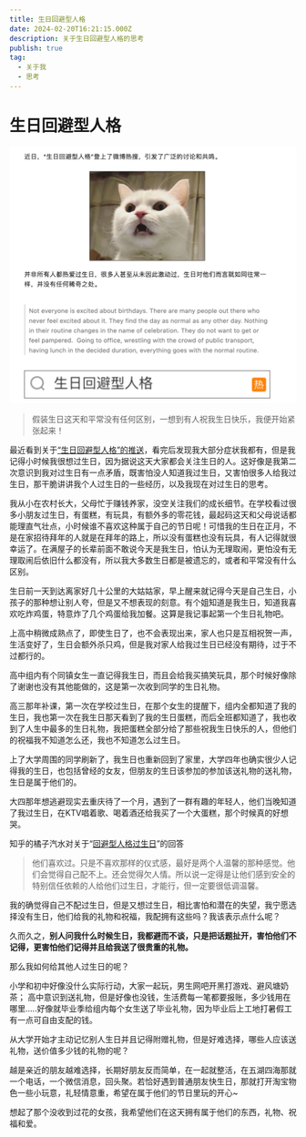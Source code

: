 ```yaml
---
title: 生日回避型人格
date: 2024-02-20T16:21:15.000Z
description: 关于生日回避型人格的思考
publish: true
tag:
  - 关于我
  - 思考
---
```

# 生日回避型人格
![image.png](images/2db9cf29b028a3b0fe29cedec9fae103.png)
> 假装生日这天和平常没有任何区别，一想到有人祝我生日快乐，我便开始紧张起来！

最近看到关于[“生日回避型人格”的推送](https://mp.weixin.qq.com/s/KsdIpjpvqKmmxYtRuulPYw)，看完后发现我大部分症状我都有，但是我记得小时候我很想过生日，因为据说这天大家都会关注生日的人。这好像是我第二次意识到我对过生日有一点矛盾，既害怕没人知道我过生日，又害怕很多人给我过生日，那干脆讲讲我个人过生日的一些经历，以及我现在对过生日的思考。

我从小在农村长大，父母忙于赚钱养家，没空关注我们的成长细节。在学校看过很多小朋友过生日，有蛋糕，有玩具，有额外多的零花钱，最起码这天和父母说话都能理直气壮点，小时候谁不喜欢这种属于自己的节日呢！可惜我的生日在正月，不是在家招待拜年的人就是在拜年的路上，所以没有蛋糕也没有玩具，有人记得就很幸运了。在满屋子的长辈前面不敢说今天是我生日，怕认为无理取闹，更怕没有无理取闹后依旧什么都没有，所以我大多数生日都是被遗忘的，或者和平常没有什么区别。

生日前一天到达离家好几十公里的大姑姑家，早上醒来就记得今天是自己生日，小孩子的那种想让别人夸，但是又不想表现的刻意。有个姐知道是我生日，知道我喜欢吃炸鸡蛋，特意炸了几个鸡蛋给我加餐。这算是我记事起第一个生日礼物吧。

上高中稍微成熟点了，即使生日了，也不会表现出来，家人也只是互相祝贺一声，生活变好了，生日会额外杀只鸡，但是我对家人给我过生日已经没有期待，过于不过都行的。

高中组内有个同镇女生一直记得我生日，而且会给我买搞笑玩具，那个时候好像除了谢谢也没有其他能做的，这是第一次收到同学的生日礼物。

高三那年补课，第一次在学校过生日，在那个女生的提醒下，组内全都知道了我的生日，我也第一次在我生日那天看到了我的生日蛋糕，而后全班都知道了，我也收到了人生中最多的生日礼物，我把蛋糕全部分给了那些祝我生日快乐的人，但他们的祝福我不知道怎么还，我也不知道怎么过生日。

上了大学周围的同学刷新了，我生日也重新回到了家里，大学四年也确实很少人记得我的生日，也包括曾经的女友，但朋友的生日该参加的参加该送礼物的送礼物，生日是属于他们的。

大四那年想逃避现实去重庆待了一个月，遇到了一群有趣的年轻人，他们当晚知道了我过生日，在KTV唱着歌、喝着酒还给我买了一个大蛋糕，那个时候真的好想哭。

知乎的橘子汽水对关于“[回避型人格过生日](https://www.zhihu.com/question/498012166)”的回答

> 他们喜欢过。只是不喜欢那样的仪式感，最好是两个人温馨的那种感觉。他们会觉得自己配不上。还会觉得欠人情。所以说一定得是让他们感到安全的特别信任依赖的人给他们过生日，才能行，但一定要很低调温馨。 


我的确觉得自己不配过生日，但是又想过生日，相比害怕和潜在的失望，我宁愿选择没有生日，他们给我的礼物和祝福，我配拥有这些吗？我该表示点什么呢？

久而久之，**别人问我什么时候生日，我都避而不谈，只是把话题扯开，害怕他们不记得，更害怕他们记得并且给我送了很贵重的礼物。**


那么我如何给其他人过生日的呢？

小学和初中好像没什么实际行动，大家一起玩，男生网吧开黑打游戏、避风塘奶茶；
高中意识到送礼物，但是好像也没钱，生活费每一笔都要报账，多少钱用在哪里.....好像就毕业季给组内每个女生送了毕业礼物，因为毕业后上工地打暑假工有一点可自由支配的钱。

从大学开始才主动记忆别人生日并且记得附赠礼物，但是好难选择，哪些人应该送礼物，送价值多少钱的礼物的呢？

越是亲近的朋友越难选择，长期好朋友反而简单，在一起就整活，在五湖四海那就一个电话，一个微信消息，回头聚。若恰好遇到普通朋友快生日，那就打开淘宝物色一些小玩意，礼轻情意重，希望在属于他们的节日里玩的开心~

想起了那个没收到过花的女孩，我希望他们在这天拥有属于他们的东西，礼物、祝福和爱。

